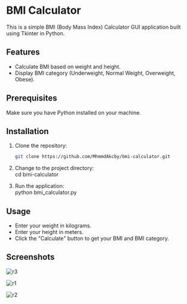 # BMI Calculator

This is a simple BMI (Body Mass Index) Calculator GUI application built using Tkinter in Python.

## Features

- Calculate BMI based on weight and height.
- Display BMI category (Underweight, Normal Weight, Overweight, Obese).

## Prerequisites

Make sure you have Python installed on your machine.

## Installation

1. Clone the repository:

   ```bash
   git clone https://github.com/MhmmdAkcby/bmi-calculator.git

1. Change to the project directory:</br>
cd bmi-calculator

2. Run the application:</br>
python bmi_calculator.py

## Usage
- Enter your weight in kilograms.</br>
- Enter your height in meters.</br>
- Click the "Calculate" button to get your BMI and BMI category.

## Screenshots

![r3](https://github.com/MhmmdAkcby/BMICalculatorQuiz/assets/129775174/f1d1f431-fdf1-428b-b844-a70137620b70)

![r1](https://github.com/MhmmdAkcby/BMICalculatorQuiz/assets/129775174/2f5daf18-152f-400b-a21c-aa3f48a0f6d9)

![r2](https://github.com/MhmmdAkcby/BMICalculatorQuiz/assets/129775174/d9475487-1071-4e04-832c-7d3c90ae0b14)
